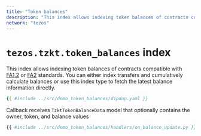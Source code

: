 ```yaml
---
title: "Token balances"
description: "This index allows indexing token balances of contracts compatible with FA1.2 or FA2 standards."
network: "tezos"
---
```


# `tezos.tzkt.token_balances` index

This index allows indexing token balances of contracts compatible with [FA1.2](https://gitlab.com/tzip/tzip/-/blob/master/proposals/tzip-7/README.md) or [FA2](https://gitlab.com/tzip/tzip/-/blob/master/proposals/tzip-12/tzip-12.md) standards. You can either index transfers and cumulatively calculate balances or use this index type to fetch the latest balance information directly.

```yaml [dipdup.yaml]
{{ #include ../src/demo_token_balances/dipdup.yaml }}
```

Callback receives `TzktTokenBalanceData` model that optionally contains the owner, token, and balance values

```python
{{ #include ../src/demo_token_balances/handlers/on_balance_update.py }}
```
